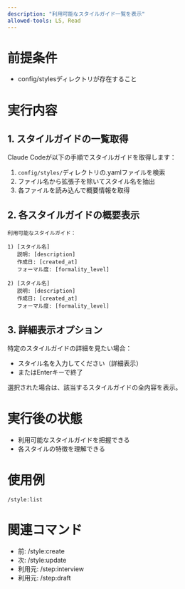 ```yaml
---
description: "利用可能なスタイルガイド一覧を表示"
allowed-tools: LS, Read
---
```


# 前提条件
- config/stylesディレクトリが存在すること

# 実行内容

## 1. スタイルガイドの一覧取得

Claude Codeが以下の手順でスタイルガイドを取得します：

1. `config/styles/`ディレクトリの.yamlファイルを検索
2. ファイル名から拡張子を除いてスタイル名を抽出
3. 各ファイルを読み込んで概要情報を取得

## 2. 各スタイルガイドの概要表示

```
利用可能なスタイルガイド：

1) [スタイル名]
   説明: [description]
   作成日: [created_at]
   フォーマル度: [formality_level]

2) [スタイル名]
   説明: [description]
   作成日: [created_at]
   フォーマル度: [formality_level]
```

## 3. 詳細表示オプション
特定のスタイルガイドの詳細を見たい場合：
- スタイル名を入力してください（詳細表示）
- またはEnterキーで終了

選択された場合は、該当するスタイルガイドの全内容を表示。

# 実行後の状態
- 利用可能なスタイルガイドを把握できる
- 各スタイルの特徴を理解できる

# 使用例
```
/style:list
```

# 関連コマンド
- 前: /style:create
- 次: /style:update
- 利用元: /step:interview
- 利用元: /step:draft